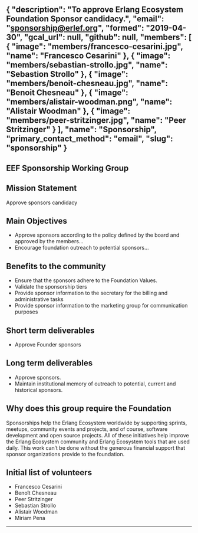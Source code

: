 {
  "description": "To approve Erlang Ecosystem Foundation Sponsor candidacy.",
  "email": "sponsorship@erlef.org",
  "formed": "2019-04-30",
  "gcal_url": null,
  "github": null,
  "members": [
    {
      "image": "members/francesco-cesarini.jpg",
      "name": "Francesco Cesarini"
    },
    {
      "image": "members/sebastian-strollo.jpg",
      "name": "Sebastion Strollo"
    },
    {
      "image": "members/benoit-chesneau.jpg",
      "name": "Benoit Chesneau"
    },
    {
      "image": "members/alistair-woodman.png",
      "name": "Alistair Woodman"
    },
    {
      "image": "members/peer-stritzinger.jpg",
      "name": "Peer Stritzinger"
    }
  ],
  "name": "Sponsorship",
  "primary_contact_method": "email",
  "slug": "sponsorship"
}
---
EEF Sponsorship Working Group
---

## Mission Statement
Approve sponsors candidacy

## Main Objectives
- Approve sponsors according to the policy defined by the board and approved by the members...
- Encourage foundation outreach to potential sponsors...

## Benefits to the community
- Ensure that the sponsors adhere to the Foundation Values.
- Validate the sponsorship tiers
- Provide sponsor information to the secretary for the billing and administrative tasks
- Provide sponsor information to the marketing group for communication purposes

## Short term deliverables
- Approve Founder sponsors

## Long term deliverables
- Approve sponsors.
- Maintain institutional memory of outreach to potential, current and historical sponsors.

## Why does this group require the Foundation
Sponsorships help the Erlang Ecosystem worldwide by supporting sprints, meetups, community events and projects,
and of course, software development and open source projects. All of these initiatives help improve the
Erlang Ecosystem community and Erlang Ecosystem tools that are used daily. This work can’t be done without the generous
financial support that sponsor organizations provide to the foundation.


## Initial list of volunteers
- Francesco Cesarini
- Benoît Chesneau
- Peer Stritzinger
- Sebastian Strollo
- Alistair Woodman
- Miriam Pena

-------
